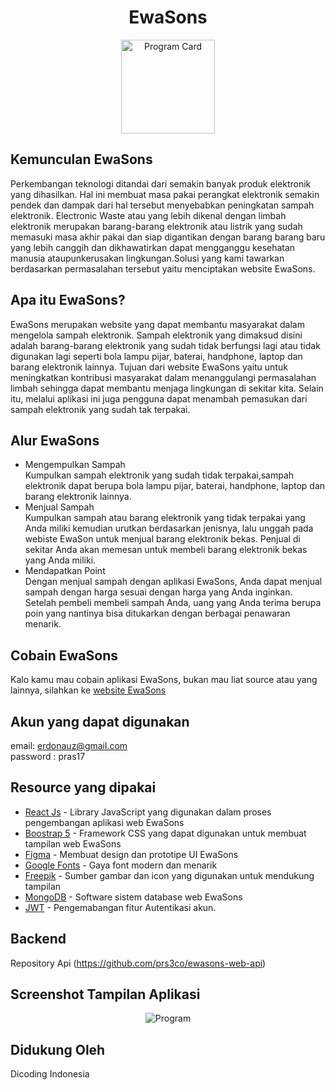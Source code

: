 <h1 align="center">EwaSons</h1>
<p align="center">
    <img width="150px" src="src/assets/img/logo.svg" alt="Program Card">
</p>

## Kemunculan EwaSons
Perkembangan teknologi ditandai dari semakin banyak produk elektronik yang dihasilkan. Hal ini membuat masa pakai perangkat elektronik semakin pendek dan dampak dari hal tersebut menyebabkan peningkatan sampah elektronik. Electronic Waste atau yang lebih dikenal dengan limbah elektronik merupakan barang-barang elektronik atau listrik yang sudah memasuki masa akhir pakai dan siap digantikan dengan barang barang baru yang lebih canggih dan dikhawatirkan dapat mengganggu kesehatan manusia ataupunkerusakan lingkungan.Solusi yang kami tawarkan berdasarkan permasalahan tersebut yaitu menciptakan website EwaSons.

## Apa itu EwaSons?
EwaSons merupakan website yang dapat membantu masyarakat dalam mengelola sampah elektronik. Sampah elektronik yang dimaksud disini adalah barang-barang elektronik yang sudah tidak berfungsi lagi atau tidak digunakan lagi seperti bola lampu pijar, baterai, handphone, laptop dan barang elektronik lainnya. Tujuan dari website EwaSons yaitu untuk meningkatkan kontribusi masyarakat dalam menanggulangi permasalahan limbah sehingga dapat membantu menjaga lingkungan di sekitar kita. Selain itu, melalui aplikasi ini juga pengguna dapat menambah pemasukan dari sampah elektronik yang sudah tak terpakai.

## Alur EwaSons
* Mengempulkan Sampah\
  Kumpulkan sampah elektronik yang sudah tidak terpakai,sampah elektronik dapat berupa bola lampu pijar, baterai, handphone, laptop dan barang elektronik lainnya.
* Menjual Sampah\
  Kumpulkan sampah atau barang elektronik yang tidak terpakai yang Anda miliki kemudian urutkan berdasarkan jenisnya, lalu unggah pada webiste EwaSon untuk menjual   barang elektronik bekas. Penjual di sekitar Anda akan memesan untuk membeli barang elektronik bekas yang Anda miliki.
* Mendapatkan Point\
Dengan menjual sampah dengan aplikasi EwaSons, Anda dapat menjual sampah dengan harga sesuai dengan harga yang Anda inginkan. Setelah pembeli membeli sampah Anda, uang yang Anda terima berupa poin yang nantinya bisa ditukarkan dengan berbagai penawaran menarik.

## Cobain EwaSons
Kalo kamu mau cobain aplikasi EwaSons, bukan mau liat source atau yang lainnya, silahkan ke [website EwaSons](https://ewasons.netlify.app/)

## Akun yang dapat digunakan
email: erdonauz@gmail.com \
password : pras17

## Resource yang dipakai
- [React Js](https://reactjs.org/) - Library JavaScript yang digunakan dalam proses pengembangan aplikasi web EwaSons
- [Boostrap 5](https://getbootstrap.com/) - Framework CSS yang dapat digunakan untuk membuat tampilan web EwaSons
- [Figma](https://figma.com) - Membuat design dan prototipe UI EwaSons
- [Google Fonts](https://pub.dev/packages/google_fonts) - Gaya font modern dan menarik
- [Freepik](https://freepik.com/) - Sumber gambar dan icon yang digunakan untuk mendukung tampilan 
- [MongoDB](https://www.mongodb.com/home) - Software sistem database web EwaSons
- [JWT](https://jwt.io/) - Pengemabangan fitur Autentikasi akun.


## Backend 
Repository Api (https://github.com/prs3co/ewasons-web-api)

## Screenshot Tampilan Aplikasi
<p align="center">
    <img src="src/assets/img/Home.png" alt="Program">
</p>

## Didukung Oleh

Dicoding Indonesia
